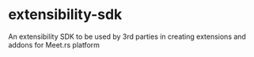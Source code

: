 # extensibility-sdk
An extensibility SDK to be used by 3rd parties in creating extensions and addons for Meet.rs platform
